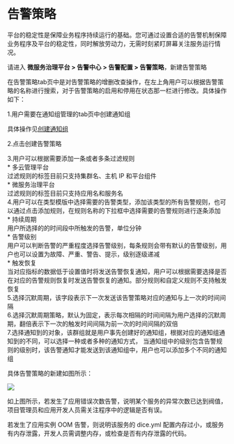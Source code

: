 # 告警策略

平台的稳定性是保障业务程序持续运行的基础。您可通过设置合适的告警机制保障业务程序及平台的稳定性，同时解放劳动力，无需时刻紧盯屏幕关注服务运行情况。

请进入 **微服务治理平台 > 告警中心 > 告警配置 > 告警策略**，新建告警策略

在告警策略tab页中是对告警策略的增删改查操作，在左上角用户可以根据告警策略的名称进行搜索，对于告警策略的启用和停用在状态那一栏进行修改。具体操作如下：

1.用户需要在通知组管理的tab页中创建通知组

具体操作见[创建通知组](alert-notify-group.md)

2.点击创建告警策略

3.用户可以根据需要添加一条或者多条过滤规则<br>
    * 多云管理平台<br>
      过滤规则的标签目前只支持集群名、主机 IP 和平台组件<br>
    * 微服务治理平台<br>
      过滤规则的标签目前只支持应用名和服务名<br>
4.用户可以在类型模版中选择需要的告警类型，添加该类型的所有告警规则，也可以通过点击添加规则，在规则名称的下拉框中选择需要的告警规则进行逐条添加<br>
    * 持续周期<br>
      用户所选择的的时间段中所触发的告警，单位分钟<br>
    * 告警级别<br>
      用户可以判断告警的严重程度选择告警级别，每条规则会带有默认的告警级别，用户也可以设置为故障、严重、警告、提示，级别逐级递减<br>
    * 触发恢复<br>
      当对应指标的数据低于设置值时将发送告警恢复通知，用户可以根据需要选择是否在对应的告警规则恢复时发送告警恢复的通知。部分规则和自定义规则不支持触发恢复<br>
5.选择沉默周期，该字段表示下一次发送该告警策略对应的通知与上一次的时间间隔<br>
6.选择沉默周期策略，默认为固定，表示每次相隔的时间间隔为用户选择的沉默周期，翻倍表示下一次的触发时间间隔为前一次的时间间隔的双倍<br>
7.选择通知到的对象，该群组就是用户事先创建好的通知组，根据对应的通知组通知到的不同，可以选择一种或者多种的通知方式，
  当通知组中的级别包含告警规则的级别时，该告警通知才能发送到该通知组中，用户也可以添加多个不同的通知组<br>
  
具体告警策略的新建如图所示：

![](http://terminus-paas.oss-cn-hangzhou.aliyuncs.com/paas-doc/2022/02/23/879d874c-376b-46de-9656-494a3937abb6.png)

如上图所示，若发生了应用错误次数告警，说明某个服务的异常次数已达到阀值，项目管理员和应用开发人员需关注程序中的逻辑是否有误。

若发生了应用实例 OOM 告警，则说明该服务的 dice.yml 配置内存过小，或服务有内存泄露，开发人员需调整内存，或检查是否有内存泄露的代码。
